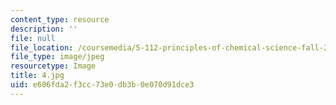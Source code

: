 ```yaml
---
content_type: resource
description: ''
file: null
file_location: /coursemedia/5-112-principles-of-chemical-science-fall-2005/e606fda2f3cc73e0db3b0e070d91dce3_4.jpg
file_type: image/jpeg
resourcetype: Image
title: 4.jpg
uid: e606fda2-f3cc-73e0-db3b-0e070d91dce3
---
```

